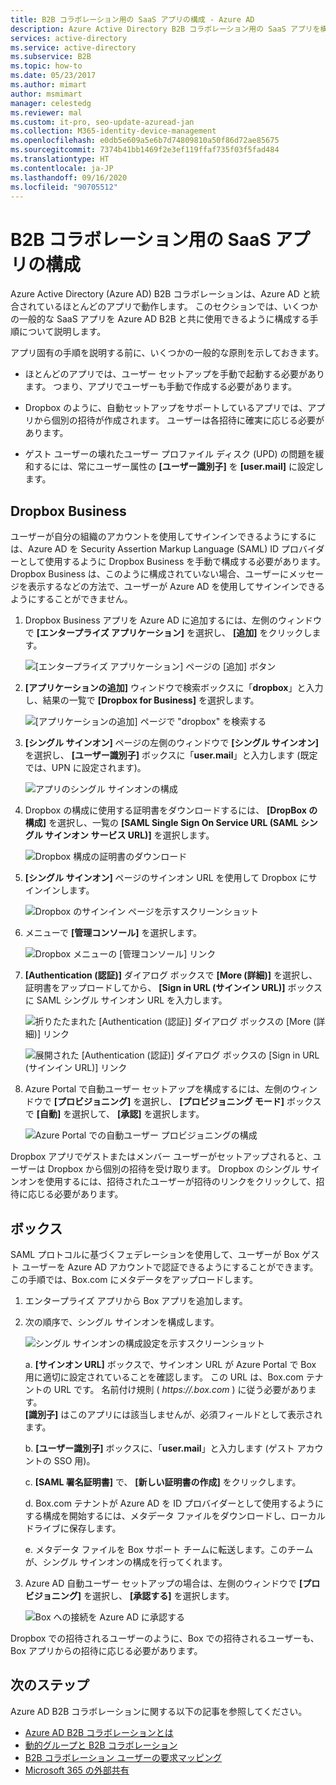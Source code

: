 ```yaml
---
title: B2B コラボレーション用の SaaS アプリの構成 - Azure AD
description: Azure Active Directory B2B コラボレーション用の SaaS アプリを構成したり、追加の使用可能なリソースを表示したりする方法について説明します。
services: active-directory
ms.service: active-directory
ms.subservice: B2B
ms.topic: how-to
ms.date: 05/23/2017
ms.author: mimart
author: msmimart
manager: celestedg
ms.reviewer: mal
ms.custom: it-pro, seo-update-azuread-jan
ms.collection: M365-identity-device-management
ms.openlocfilehash: e0db5e609a5e6b7d74809810a50f86d72ae85675
ms.sourcegitcommit: 7374b41bb1469f2e3ef119ffaf735f03f5fad484
ms.translationtype: HT
ms.contentlocale: ja-JP
ms.lasthandoff: 09/16/2020
ms.locfileid: "90705512"
---
```

# <a name="configure-saas-apps-for-b2b-collaboration"></a>B2B コラボレーション用の SaaS アプリの構成

Azure Active Directory (Azure AD) B2B コラボレーションは、Azure AD と統合されているほとんどのアプリで動作します。 このセクションでは、いくつかの一般的な SaaS アプリを Azure AD B2B と共に使用できるように構成する手順について説明します。

アプリ固有の手順を説明する前に、いくつかの一般的な原則を示しておきます。

* ほとんどのアプリでは、ユーザー セットアップを手動で起動する必要があります。 つまり、アプリでユーザーも手動で作成する必要があります。

* Dropbox のように、自動セットアップをサポートしているアプリでは、アプリから個別の招待が作成されます。 ユーザーは各招待に確実に応じる必要があります。

* ゲスト ユーザーの壊れたユーザー プロファイル ディスク (UPD) の問題を緩和するには、常にユーザー属性の **[ユーザー識別子]** を **[user.mail]** に設定します。


## <a name="dropbox-business"></a>Dropbox Business

ユーザーが自分の組織のアカウントを使用してサインインできるようにするには、Azure AD を Security Assertion Markup Language (SAML) ID プロバイダーとして使用するように Dropbox Business を手動で構成する必要があります。 Dropbox Business は、このように構成されていない場合、ユーザーにメッセージを表示するなどの方法で、ユーザーが Azure AD を使用してサインインできるようにすることができません。

1. Dropbox Business アプリを Azure AD に追加するには、左側のウィンドウで **[エンタープライズ アプリケーション]** を選択し、 **[追加]** をクリックします。

   ![[エンタープライズ アプリケーション] ページの [追加] ボタン](media/configure-saas-apps/add-dropbox.png)

2. **[アプリケーションの追加]** ウィンドウで検索ボックスに「**dropbox**」と入力し、結果の一覧で **[Dropbox for Business]** を選択します。

   ![[アプリケーションの追加] ページで "dropbox" を検索する](media/configure-saas-apps/add-app-dialog.png)

3. **[シングル サインオン]** ページの左側のウィンドウで **[シングル サインオン]** を選択し、 **[ユーザー識別子]** ボックスに「**user.mail**」と入力します (既定では、UPN に設定されます)。

   ![アプリのシングル サインオンの構成](media/configure-saas-apps/configure-app-sso.png)

4. Dropbox の構成に使用する証明書をダウンロードするには、 **[DropBox の構成]** を選択し、一覧の **[SAML Single Sign On Service URL (SAML シングル サインオン サービス URL)]** を選択します。

   ![Dropbox 構成の証明書のダウンロード](media/configure-saas-apps/download-certificate.png)

5. **[シングル サインオン]** ページのサインオン URL を使用して Dropbox にサインインします。

   ![Dropbox のサインイン ページを示すスクリーンショット](media/configure-saas-apps/sign-in-to-dropbox.png)

6. メニューで **[管理コンソール]** を選択します。

   ![Dropbox メニューの [管理コンソール] リンク](media/configure-saas-apps/dropbox-menu.png)

7. **[Authentication (認証)]** ダイアログ ボックスで **[More (詳細)]** を選択し、証明書をアップロードしてから、 **[Sign in URL (サインイン URL)]** ボックスに SAML シングル サインオン URL を入力します。

   ![折りたたまれた [Authentication (認証)] ダイアログ ボックスの [More (詳細)] リンク](media/configure-saas-apps/dropbox-auth-01.png)

   ![展開された [Authentication (認証)] ダイアログ ボックスの [Sign in URL (サインイン URL)] リンク](media/configure-saas-apps/paste-single-sign-on-URL.png)

8. Azure Portal で自動ユーザー セットアップを構成するには、左側のウィンドウで **[プロビジョニング]** を選択し、 **[プロビジョニング モード]** ボックスで **[自動]** を選択して、 **[承認]** を選択します。

   ![Azure Portal での自動ユーザー プロビジョニングの構成](media/configure-saas-apps/set-up-automatic-provisioning.png)

Dropbox アプリでゲストまたはメンバー ユーザーがセットアップされると、ユーザーは Dropbox から個別の招待を受け取ります。 Dropbox のシングル サインオンを使用するには、招待されたユーザーが招待のリンクをクリックして、招待に応じる必要があります。

## <a name="box"></a>ボックス
SAML プロトコルに基づくフェデレーションを使用して、ユーザーが Box ゲスト ユーザーを Azure AD アカウントで認証できるようにすることができます。 この手順では、Box.com にメタデータをアップロードします。

1. エンタープライズ アプリから Box アプリを追加します。

2. 次の順序で、シングル サインオンを構成します。

   ![シングル サインオンの構成設定を示すスクリーンショット](media/configure-saas-apps/configure-box-sso.png)

   a. **[サインオン URL]** ボックスで、サインオン URL が Azure Portal で Box 用に適切に設定されていることを確認します。 この URL は、Box.com テナントの URL です。 名前付け規則 ( *https://.box.com* ) に従う必要があります。  
   **[識別子]** はこのアプリには該当しませんが、必須フィールドとして表示されます。

   b. **[ユーザー識別子]** ボックスに、「**user.mail**」と入力します (ゲスト アカウントの SSO 用)。

   c. **[SAML 署名証明書]** で、 **[新しい証明書の作成]** をクリックします。

   d. Box.com テナントが Azure AD を ID プロバイダーとして使用するようにする構成を開始するには、メタデータ ファイルをダウンロードし、ローカル ドライブに保存します。

   e. メタデータ ファイルを Box サポート チームに転送します。このチームが、シングル サインオンの構成を行ってくれます。

3. Azure AD 自動ユーザー セットアップの場合は、左側のウィンドウで **[プロビジョニング]** を選択し、 **[承認する]** を選択します。

   ![Box への接続を Azure AD に承認する](media/configure-saas-apps/auth-azure-ad-to-connect-to-box.png)

Dropbox での招待されるユーザーのように、Box での招待されるユーザーも、Box アプリからの招待に応じる必要があります。

## <a name="next-steps"></a>次のステップ

Azure AD B2B コラボレーションに関する以下の記事を参照してください。

- [Azure AD B2B コラボレーションとは](what-is-b2b.md)
- [動的グループと B2B コラボレーション](use-dynamic-groups.md)
- [B2B コラボレーション ユーザーの要求マッピング](claims-mapping.md)
- [Microsoft 365 の外部共有](o365-external-user.md)


